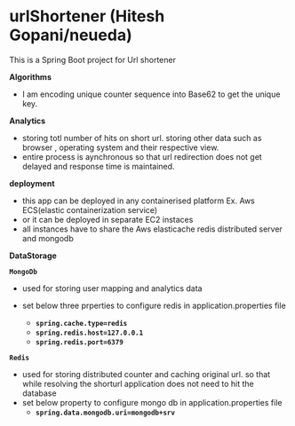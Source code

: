 
# urlShortener (Hitesh Gopani/neueda)
This is a Spring Boot project for Url shortener

**Algorithms**
 - I am encoding unique counter sequence into Base62 to get the unique
   key.
   
 **Analytics**
 - storing totl number of hits on short url. storing other data such as browser , operating system and their respective view.
 - entire process is aynchronous so that url redirection does not get delayed and response time is maintained. 
 
 **deployment**
 - this app can be deployed in any containerised platform Ex. Aws ECS(elastic containerization service)
 - or it can be deployed in separate EC2 instaces
 - all instances have to share the Aws elasticache redis distributed server and mongodb

**DataStorage**

**`MongoDb`**
 - used for storing user mapping and analytics data
 - set below three prperties to configure redis in application.properties file 
 
   -  **`spring.cache.type=redis`**
   -  **`spring.redis.host=127.0.0.1`**
   - **`spring.redis.port=6379`**

**`Redis`**
 - used for storing distributed counter and caching original url. so that while resolving the shorturl application does not need to hit the database
 - set below property to configure mongo db in application.properties file
	 -  **`spring.data.mongodb.uri=mongodb+srv`**

